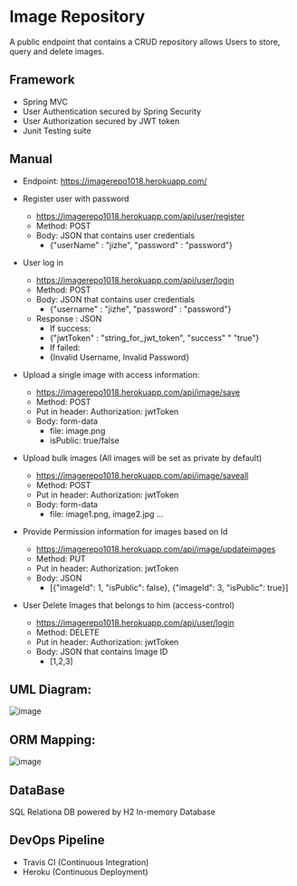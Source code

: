 # Image Repository 
A public endpoint that contains a CRUD repository allows Users to store, query and delete images. 

## Framework

* Spring MVC
* User Authentication secured by Spring Security 
* User Authorization secured by JWT token
* Junit Testing suite

## Manual 
* Endpoint: https://imagerepo1018.herokuapp.com/

* Register user with password 
  - https://imagerepo1018.herokuapp.com/api/user/register
  - Method: POST
  - Body: JSON that contains user credentials
    - {"userName" : "jizhe", 
       "password" : "password"}

* User log in 
  - https://imagerepo1018.herokuapp.com/api/user/login
  - Method: POST
  - Body: JSON that contains user credentials
    - {"username" : "jizhe", 
       "password" : "password"}
  - Response : JSON
    - If success:  
    - {"jwtToken" : "string_for_jwt_token", 
       "success" " "true"}
    - If failed: 
    - {Invalid Username, 
       Invalid Password}

* Upload a single image with access information: 
  - https://imagerepo1018.herokuapp.com/api/image/save 
  - Method: POST
  - Put in header: Authorization: jwtToken
  - Body: form-data 
    - file: image.png 
    - isPublic: true/false
   
* Upload bulk images (All images will be set as private by default)
  - https://imagerepo1018.herokuapp.com/api/image/saveall
  - Method: POST
  - Put in header: Authorization: jwtToken
  - Body: form-data
    - file: image1.png, image2.jpg ... 
    
* Provide Permission information for images based on Id 
  - https://imagerepo1018.herokuapp.com/api/image/updateimages
  - Method: PUT
  - Put in header: Authorization: jwtToken
  - Body: JSON 
    - [{"imageId": 1, 
        "isPublic": false}, 
        {"imageId": 3, 
        "isPublic": true}]

* User Delete Images that belongs to him (access-control)
  - https://imagerepo1018.herokuapp.com/api/user/login
  - Method: DELETE 
  - Put in header: Authorization: jwtToken
  - Body: JSON that contains Image ID
    - [1,2,3]

## UML Diagram: 
![image](https://user-images.githubusercontent.com/19366514/116284147-be81b980-a75a-11eb-9b02-6b3e5bd916b2.png)


## ORM Mapping: 
![image](https://user-images.githubusercontent.com/19366514/116284083-ad38ad00-a75a-11eb-9a98-463bd967b431.png)

## DataBase
SQL Relationa DB powered by H2 In-memory Database

## DevOps Pipeline
* Travis CI (Continuous Integration)
* Heroku (Continuous Deployment)


